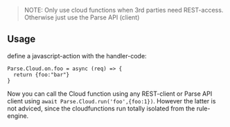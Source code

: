> NOTE: Only use cloud functions when 3rd parties need REST-access. Otherwise just use the Parse API (client)

## Usage

define a javascript-action with the handler-code:

```
Parse.Cloud.on.foo = async (req) => { 
  return {foo:"bar"}   
}
```

Now you can call the Cloud function using any REST-client or Parse API client using `await Parse.Cloud.run('foo',{foo:1})`. However the latter is not adviced, since the cloudfunctions run totally isolated from the rule-engine.

